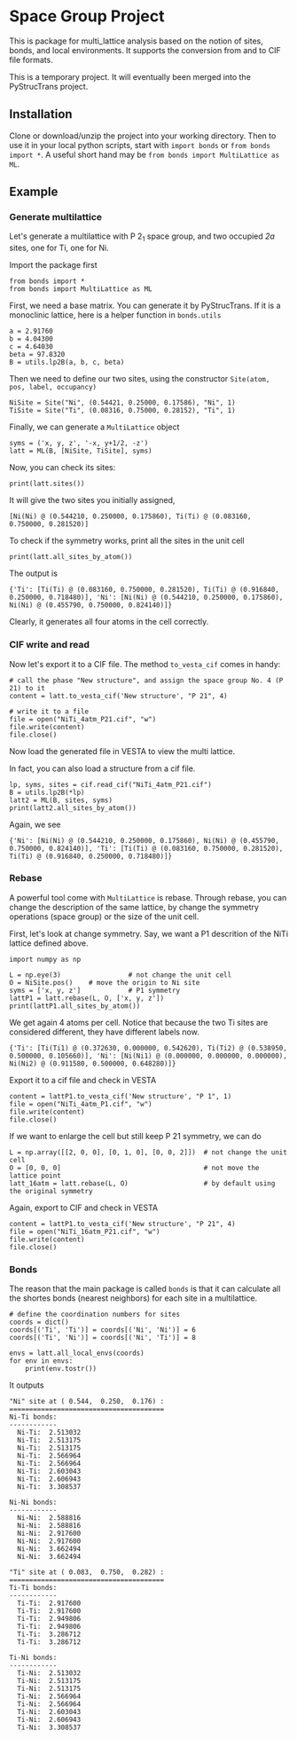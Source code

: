 # Space Group Project

This is package for multi_lattice analysis based on the notion of sites, bonds, and local environments.
It supports the conversion from and to CIF file formats.

This is a temporary project. It will eventually been merged into the PyStrucTrans project.


## Installation

Clone or download/unzip the project into your working directory.
Then to use it in your local python scripts, start with  `import bonds` 
or `from bonds import *`. 
A useful short hand may be `from bonds import MultiLattice as ML`.

## Example

### Generate multilattice

Let's generate a multilattice with P 2<sub>1</sub> space group, and two occupied *2a* sites, one for Ti, one for Ni. 

Import the package first

    from bonds import *
    from bonds import MultiLattice as ML

First, we need a base matrix. You can generate it by PyStrucTrans. If it is a monoclinic lattice, here is a helper function in `bonds.utils`

    a = 2.91760
    b = 4.04300
    c = 4.64030
    beta = 97.8320
    B = utils.lp2B(a, b, c, beta)

Then we need to define our two sites, using the constructor `Site(atom, pos, label, occupancy)`

    NiSite = Site("Ni", (0.54421, 0.25000, 0.17586), "Ni", 1)
    TiSite = Site("Ti", (0.08316, 0.75000, 0.28152), "Ti", 1)

Finally, we can generate a `MultiLattice` object

    syms = ('x, y, z', '-x, y+1/2, -z')
    latt = ML(B, [NiSite, TiSite], syms)

Now, you can check its sites:

    print(latt.sites())

It will give the two sites you initially assigned,

    [Ni(Ni) @ (0.544210, 0.250000, 0.175860), Ti(Ti) @ (0.083160, 0.750000, 0.281520)]

To check if the symmetry works, print all the sites in the unit cell

    print(latt.all_sites_by_atom())

The output is

    {'Ti': [Ti(Ti) @ (0.083160, 0.750000, 0.281520), Ti(Ti) @ (0.916840, 0.250000, 0.718480)], 'Ni': [Ni(Ni) @ (0.544210, 0.250000, 0.175860), Ni(Ni) @ (0.455790, 0.750000, 0.824140)]}

Clearly, it generates all four atoms in the cell correctly.

### CIF write and read

Now let's export it to a CIF file. The method `to_vesta_cif` comes in handy:

    # call the phase "New structure", and assign the space group No. 4 (P 21) to it
    content = latt.to_vesta_cif('New structure', "P 21", 4)

    # write it to a file
    file = open("NiTi_4atm_P21.cif", "w")
    file.write(content)
    file.close()

Now load the generated file in VESTA to view the multi lattice.

In fact, you can also load a structure from a cif file.

    lp, syms, sites = cif.read_cif("NiTi_4atm_P21.cif")
    B = utils.lp2B(*lp)
    latt2 = ML(B, sites, syms)
    print(latt2.all_sites_by_atom())

Again, we see

    {'Ni': [Ni(Ni) @ (0.544210, 0.250000, 0.175860), Ni(Ni) @ (0.455790, 0.750000, 0.824140)], 'Ti': [Ti(Ti) @ (0.083160, 0.750000, 0.281520), Ti(Ti) @ (0.916840, 0.250000, 0.718480)]}

### Rebase

A powerful tool come with `MultiLattice` is rebase.
Through rebase, you can change the description of the same lattice,
by change the symmetry operations (space group) or the size of the unit cell.

First, let's look at change symmetry. Say, we want a P1 descrition of the NiTi lattice defined above.

    import numpy as np

    L = np.eye(3)                 # not change the unit cell
    O = NiSite.pos()    # move the origin to Ni site
    syms = ['x, y, z']            # P1 symmetry
    lattP1 = latt.rebase(L, O, ['x, y, z'])
    print(lattP1.all_sites_by_atom())

We get again 4 atoms per cell. Notice that because the two Ti sites are considered different, they have different labels now.

    {'Ti': [Ti(Ti1) @ (0.372630, 0.000000, 0.542620), Ti(Ti2) @ (0.538950, 0.500000, 0.105660)], 'Ni': [Ni(Ni1) @ (0.000000, 0.000000, 0.000000), Ni(Ni2) @ (0.911580, 0.500000, 0.648280)]}

Export it to a cif file and check in VESTA

    content = lattP1.to_vesta_cif('New structure', "P 1", 1)
    file = open("NiTi_4atm_P1.cif", "w")
    file.write(content)
    file.close()

If we want to enlarge the cell but still keep P 21 symmetry, we can do

    L = np.array([[2, 0, 0], [0, 1, 0], [0, 0, 2]])  # not change the unit cell
    O = [0, 0, 0]                                    # not move the lattice point
    latt_16atm = latt.rebase(L, O)                   # by default using the original symmetry

Again, export to CIF and check in VESTA

    content = lattP1.to_vesta_cif('New structure', "P 21", 4)
    file = open("NiTi_16atm_P21.cif", "w")
    file.write(content)
    file.close()

### Bonds

The reason that the main package is called `bonds` is that it can calculate all the shortes bonds (nearest neighbors) for each site in a multilattice.

    # define the coordination numbers for sites
    coords = dict()
    coords[('Ti', 'Ti')] = coords[('Ni', 'Ni')] = 6
    coords[('Ti', 'Ni')] = coords[('Ni', 'Ti')] = 8

    envs = latt.all_local_envs(coords)
    for env in envs:
        print(env.tostr())

It outputs

    "Ni" site at ( 0.544,  0.250,  0.176) :
    =======================================
    Ni-Ti bonds:
    ------------
      Ni-Ti:  2.513032
      Ni-Ti:  2.513175
      Ni-Ti:  2.513175
      Ni-Ti:  2.566964
      Ni-Ti:  2.566964
      Ni-Ti:  2.603043
      Ni-Ti:  2.606943
      Ni-Ti:  3.308537

    Ni-Ni bonds:
    ------------
      Ni-Ni:  2.588816
      Ni-Ni:  2.588816
      Ni-Ni:  2.917600
      Ni-Ni:  2.917600
      Ni-Ni:  3.662494
      Ni-Ni:  3.662494

    "Ti" site at ( 0.083,  0.750,  0.282) :
    =======================================
    Ti-Ti bonds:
    ------------
      Ti-Ti:  2.917600
      Ti-Ti:  2.917600
      Ti-Ti:  2.949806
      Ti-Ti:  2.949806
      Ti-Ti:  3.286712
      Ti-Ti:  3.286712

    Ti-Ni bonds:
    ------------
      Ti-Ni:  2.513032
      Ti-Ni:  2.513175
      Ti-Ni:  2.513175
      Ti-Ni:  2.566964
      Ti-Ni:  2.566964
      Ti-Ni:  2.603043
      Ti-Ni:  2.606943
      Ti-Ni:  3.308537
